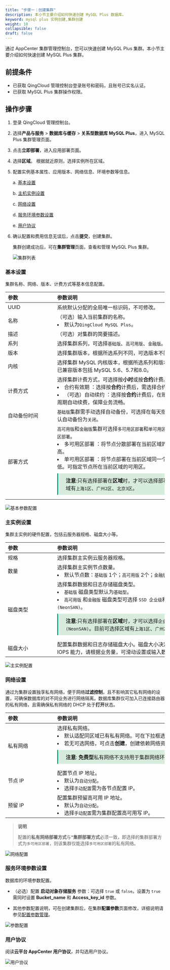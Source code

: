 ```yaml
---
title: "步骤一：创建集群"
description: 本小节主要介绍如何快速创建 MySQL Plus 数据库。 
keyword: mysql plus 实例创建,集群创建
weight: 10
collapsible: false
draft: false
---
```


通过 AppCenter 集群管理控制台，您可以快速创建 MySQL Plus 集群。本小节主要介绍如何快速创建 MySQL Plus 集群。

## 前提条件

- 已获取 QingCloud 管理控制台登录账号和密码，且账号已实名认证。
- 已获取  MySQL Plus 集群操作权限。

## 操作步骤

1. 登录 QingCloud 管理控制台。
2. 选择**产品与服务** > **数据库与缓存** > **关系型数据库 MySQL Plus**，进入 MySQL Plus 集群管理页面。
3. 点击**立即部署**，进入应用部署页面。
4. 选择**区域**。
   根据就近原则，选择实例所在区域。
5. 配置实例基本属性、应用版本、网络信息、环境参数等信息。
   
   a. [基本设置](#基本设置)

   b. [主机实例设置](#主实例设置)

   c. [网络设置](#网络设置)

   d. [服务环境参数设置](#服务环境参数设置)

   e. [用户协议](#用户协议)

6. 确认配置和费用信息无误后，点击**提交**，创建集群。
   
   集群创建成功后，可在**集群管理**页面，查看和管理 MySQL Plus 集群。

   ![集群列表](../../_images/cluster_list.png)

### 基本设置

集群名称、网络、版本、计费方式等基本信息配置。

|<span style="display:inline-block;width:140px">参数</span> |<span style="display:inline-block;width:520px">参数说明</span>|
|:----|:----|
|   UUID     |  系统默认分配的全局唯一标识码，不可修改。  |
|   名称     |  （可选）输入当前集群的名称。<li>默认为`QingCloud MySQL Plus`。  |
|   描述  |  （可选）对集群的简要描述。   |
|   系列  |  选择集群系列，可选择`基础版`、`高可用版`、`金融版`。   |
|   版本 |  选择集群版本，根据所选系列不同，可选版本不同。| 
|   内核 |  选择集群 MySQL 内核版本，根据所选系列和版本不同，可选内核不同。已兼容版本包括 MySQL 5.6、5.7和8.0。| 
|   计费方式 |  选择集群计费方式，可选择按**小时**或按**合约**计费。<li>合约有效期 ：选择按**合约**计费后，需选择合约可用周期。<li>（可选）自动续约 ：选择按**合约**计费后，在账户余额充足时，可选择周期自动续费，保障业务流畅。| 
|   自动备份时间 |  `基础版`集群需手动选择自动备份，可选择在每天指定时间段创建备份，默认自动备份为`关闭`。| 
|   部署方式 |  `高可用版`和`金融版`集群可选择`多可用区部署`和`单可用区部署`。`基础版`默认为`单可用区部署`。<li>多可用区部署 ：将节点分散部署在当前区域的不同可用区，可用性高。<li>单可用区部署 ：将节点部署在当前区域同一个可用区，网络延迟最低。可指定节点所在当前区域的可用区。<span style="display: block; background-color: #D8ECDE; padding: 10px 24px; margin: 10px 0; border-left: 3px solid #00a971;"><b>注意</b>:只有选择部署在**区域**时，才可以选择部署方式。目前可选择区域有`上海1区`、`广州2区`、`北京3区`。</li></span> | 

![基本参数配置](../../_images/base_step_1.png)

### 主实例设置

集群主实例的硬件配置，包括云服务器规格、磁盘大小等。

|<span style="display:inline-block;width:140px">参数</span> |<span style="display:inline-block;width:520px">参数说明</span>|
|:----|:----|
|   规格     |  选择集群主实例云服务器规格。  |
|   数量     |  选择集群主实例节点数量。<li>默认节点数：`基础版` 1个；`高可用版` 2个；`金融版` 3个。  |
|   磁盘类型  |  选择集群数据和日志存储磁盘类型。<li>`基础版` 磁盘类型默认为`基础型`。<li>`高可用版` 和`金融版` 磁盘类型可选择 `SSD 企业级`和`企业级分布式 SAN (NeonSAN)`。<span style="display: block; background-color: #D8ECDE; padding: 10px 24px; margin: 10px 0; border-left: 3px solid #00a971;"><b>注意</b>:只有选择部署在**区域**时，才可以选择`企业级分布式 SAN (NeonSAN)`。目前可选择区域有`上海1区`、`广州2区`、`北京3区`。</li></span>    |
|   磁盘大小 |  配置集群数据和日志存储磁盘大小。磁盘大小决定了数据库最大容量以及 IOPS 能力，请根据业务量，可滑动设置或输入数字配置集群磁盘大小。| 

![主实例配置](../../_images/base_step_2.png)

### 网络设置

通过为集群设置独享私有网络，便于网络**过滤控制**，且不影响其它私有网络的设置，可确保数据库的对不同业务进行网络隔离。数据库集群仅可加入已连接路由器的私有网络，且需确保私有网络的 DHCP 处于**打开**状态。 

|<span style="display:inline-block;width:140px">参数</span> |<span style="display:inline-block;width:520px">参数说明</span>|
|:----|:----|
|   私有网络     |  选择私有网络。<li>默认适配同区域已有私有网络。可在下拉框选择已有私有网络。<li>若无可选网络，可点击**创建**，创建依赖网络资源。 <span style="display: block; background-color: #D8ECDE; padding: 10px 24px; margin: 10px 0; border-left: 3px solid #00a971;"><b>注意</b>: **免费型**私有网络不支持用于集群网络环境。</li></span>    |
|   节点 IP   |  配置节点 IP 地址。<li>默认为`自动分配`。<li> 选择`手动配置`需为各节点配置 IP。  |
|   预留 IP      |   配置集群预留高可用 IP 地址。<li>默认为`自动分配`。<li>选择`手动配置`需为集群配置高可用写 IP。   |

> **说明**
> 
> 配置的**私有网络部署方式**与***集群部署方式**必须一致，即选择的集群部署方式为`多可用区部署`，则该集群仅能选择`多可用区部署`的私有网络。

![网络配置](../../_images/base_step_3.png)

### 服务环境参数设置

数据库的环境参数配置。

- （必选）配置 **启动对象存储服务** 参数：可选择 `true` 或 `false`。设置为 `true` 需同时设置 **Bucket_name** 和 **Access_key_id** 参数。

- 其他参数配置说明，可在创建集群后，在集群**配置参数**页面修改，详细说明请参见[配置参数管理](../../manual/config_para/modify_para)。

![参数配置](../../_images/base_step_4.png)

### 用户协议

阅读**云平台 AppCenter 用户协议**，并勾选用户协议。

![用户协议](../../_images/base_step_5.png)
